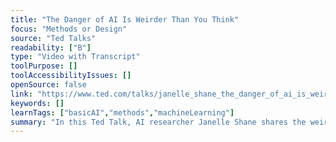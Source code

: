 ```yaml
---
title: "The Danger of AI Is Weirder Than You Think"
focus: "Methods or Design"
source: "Ted Talks"
readability: ["B"]
type: "Video with Transcript"
toolPurpose: []
toolAccessibilityIssues: []
openSource: false
link: "https://www.ted.com/talks/janelle_shane_the_danger_of_ai_is_weirder_than_you_think"
keywords: []
learnTags: ["basicAI","methods","machineLearning"]
summary: "In this Ted Talk, AI researcher Janelle Shane shares the weird, sometimes alarming antics of AI algorithms as they try to solve human problems and explains why AI doesn't yet measure up to real brains. "
---
```


